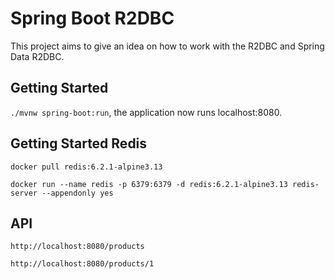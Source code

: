 # Spring Boot R2DBC

This project aims to give an idea on how to work with the R2DBC and Spring Data R2DBC.

## Getting Started

`./mvnw spring-boot:run`, the application now runs localhost:8080.

## Getting Started Redis

`docker pull redis:6.2.1-alpine3.13`

`docker run --name redis -p 6379:6379 -d redis:6.2.1-alpine3.13 redis-server --appendonly yes`

## API

`http://localhost:8080/products`

`http://localhost:8080/products/1`